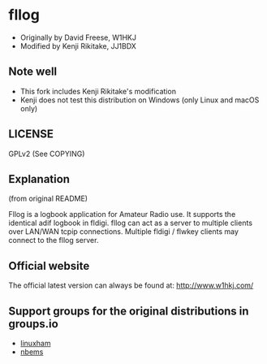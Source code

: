 # fllog

* Originally by David Freese, W1HKJ
* Modified by Kenji Rikitake, JJ1BDX

## Note well

* This fork includes Kenji Rikitake's modification
* Kenji does not test this distribution on Windows (only Linux and macOS only)

## LICENSE

GPLv2 (See COPYING)

## Explanation 

(from original README)

Fllog is a logbook application for Amateur Radio use.  It supports the
identical adif logbook in fldigi.  fllog can act as a server to multiple
clients over LAN/WAN tcpip connections.  Multiple fldigi / flwkey clients
may connect to the fllog server.

## Official website

The official latest version can always be found at: <http://www.w1hkj.com/>

## Support groups for the original distributions in groups.io

* [linuxham](https://groups.io/g/linuxham)
* [nbems](https://groups.io/g/nbems)
